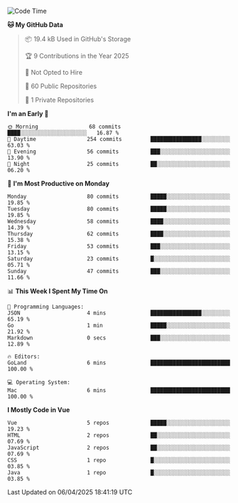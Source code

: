 <!--START_SECTION:waka-->
![Code Time](http://img.shields.io/badge/Code%20Time-1%2C414%20hrs%204%20mins-blue)

**🐱 My GitHub Data** 

> 📦 19.4 kB Used in GitHub's Storage 
 > 
> 🏆 9 Contributions in the Year 2025
 > 
> 🚫 Not Opted to Hire
 > 
> 📜 60 Public Repositories 
 > 
> 🔑 1 Private Repositories 
 > 
**I'm an Early 🐤** 

```text
🌞 Morning                68 commits          ████░░░░░░░░░░░░░░░░░░░░░   16.87 % 
🌆 Daytime                254 commits         ████████████████░░░░░░░░░   63.03 % 
🌃 Evening                56 commits          ███░░░░░░░░░░░░░░░░░░░░░░   13.90 % 
🌙 Night                  25 commits          ██░░░░░░░░░░░░░░░░░░░░░░░   06.20 % 
```
📅 **I'm Most Productive on Monday** 

```text
Monday                   80 commits          █████░░░░░░░░░░░░░░░░░░░░   19.85 % 
Tuesday                  80 commits          █████░░░░░░░░░░░░░░░░░░░░   19.85 % 
Wednesday                58 commits          ████░░░░░░░░░░░░░░░░░░░░░   14.39 % 
Thursday                 62 commits          ████░░░░░░░░░░░░░░░░░░░░░   15.38 % 
Friday                   53 commits          ███░░░░░░░░░░░░░░░░░░░░░░   13.15 % 
Saturday                 23 commits          █░░░░░░░░░░░░░░░░░░░░░░░░   05.71 % 
Sunday                   47 commits          ███░░░░░░░░░░░░░░░░░░░░░░   11.66 % 
```


📊 **This Week I Spent My Time On** 

```text
💬 Programming Languages: 
JSON                     4 mins              ████████████████░░░░░░░░░   65.19 % 
Go                       1 min               █████░░░░░░░░░░░░░░░░░░░░   21.92 % 
Markdown                 0 secs              ███░░░░░░░░░░░░░░░░░░░░░░   12.89 % 

🔥 Editors: 
GoLand                   6 mins              █████████████████████████   100.00 % 

💻 Operating System: 
Mac                      6 mins              █████████████████████████   100.00 % 
```

**I Mostly Code in Vue** 

```text
Vue                      5 repos             █████░░░░░░░░░░░░░░░░░░░░   19.23 % 
HTML                     2 repos             ██░░░░░░░░░░░░░░░░░░░░░░░   07.69 % 
JavaScript               2 repos             ██░░░░░░░░░░░░░░░░░░░░░░░   07.69 % 
CSS                      1 repo              █░░░░░░░░░░░░░░░░░░░░░░░░   03.85 % 
Java                     1 repo              █░░░░░░░░░░░░░░░░░░░░░░░░   03.85 % 
```




 Last Updated on 06/04/2025 18:41:19 UTC
<!--END_SECTION:waka-->
